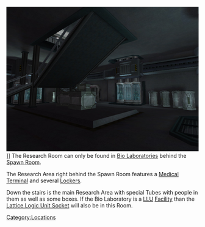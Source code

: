 ![](../images/BioLabResearchRoom.jpg "fig:BioLabResearchRoom.jpg")\]\] The
Research Room can only be found in [Bio
Laboratories](Bio_Laboratory.md) behind the [Spawn
Room](Spawn_Room.md).

The Research Area right behind the Spawn Room features a [Medical
Terminal](../items/Medical_Terminal.md) and several
[Lockers](../items/Lockers.md).

Down the stairs is the main Research Area with special Tubes with people
in them as well as some boxes. If the Bio Laboratory is a
[LLU](../terminology/Lattice_Logic_Unit.md) [Facility](Facilities.md) than the [Lattice
Logic Unit Socket](Lattice_Logic_Unit_Socket.md) will also be in
this Room.

[Category:Locations](Category:Locations.md)
